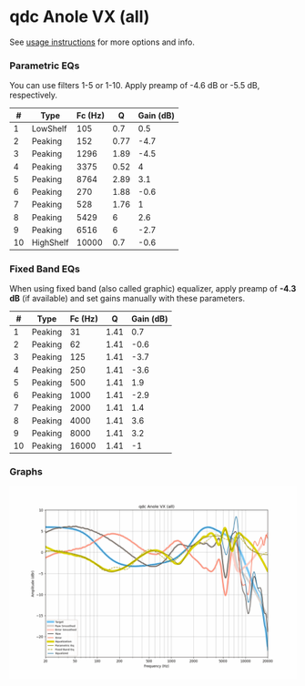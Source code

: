 # qdc Anole VX (all)
See [usage instructions](https://github.com/jaakkopasanen/AutoEq#usage) for more options and info.

### Parametric EQs
You can use filters 1-5 or 1-10. Apply preamp of -4.6 dB or -5.5 dB, respectively.

|   # | Type      |   Fc (Hz) |    Q |   Gain (dB) |
|-----|-----------|-----------|------|-------------|
|   1 | LowShelf  |       105 | 0.7  |         0.5 |
|   2 | Peaking   |       152 | 0.77 |        -4.7 |
|   3 | Peaking   |      1296 | 1.89 |        -4.5 |
|   4 | Peaking   |      3375 | 0.52 |         4   |
|   5 | Peaking   |      8764 | 2.89 |         3.1 |
|   6 | Peaking   |       270 | 1.88 |        -0.6 |
|   7 | Peaking   |       528 | 1.76 |         1   |
|   8 | Peaking   |      5429 | 6    |         2.6 |
|   9 | Peaking   |      6516 | 6    |        -2.7 |
|  10 | HighShelf |     10000 | 0.7  |        -0.6 |

### Fixed Band EQs
When using fixed band (also called graphic) equalizer, apply preamp of **-4.3 dB** (if available) and set gains manually with these parameters.

|   # | Type    |   Fc (Hz) |    Q |   Gain (dB) |
|-----|---------|-----------|------|-------------|
|   1 | Peaking |        31 | 1.41 |         0.7 |
|   2 | Peaking |        62 | 1.41 |        -0.6 |
|   3 | Peaking |       125 | 1.41 |        -3.7 |
|   4 | Peaking |       250 | 1.41 |        -3.6 |
|   5 | Peaking |       500 | 1.41 |         1.9 |
|   6 | Peaking |      1000 | 1.41 |        -2.9 |
|   7 | Peaking |      2000 | 1.41 |         1.4 |
|   8 | Peaking |      4000 | 1.41 |         3.6 |
|   9 | Peaking |      8000 | 1.41 |         3.2 |
|  10 | Peaking |     16000 | 1.41 |        -1   |

### Graphs
![](./qdc%20Anole%20VX%20(all).png)
